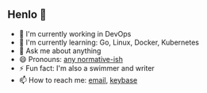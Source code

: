 ## Henlo 🐣

- 🔭 I'm currently working in DevOps
- 🌱 I'm currently learning: Go, Linux, Docker, Kubernetes
- 💬 Ask me about anything
- 😄 Pronouns: [any normative-ish](https://en.pronouns.page/any:normative-ish)
- ⚡ Fun fact: I'm also a swimmer and writer
- 📫 How to reach me: [email](mailto:me@ftqo.dev), [keybase](https://keybase.io/ftqo)
